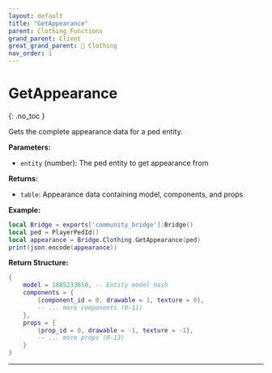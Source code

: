 ```yaml
---
layout: default
title: "GetAppearance"
parent: Clothing Functions
grand_parent: Client
great_grand_parent: 👔 Clothing
nav_order: 1
---
```


# GetAppearance
{: .no_toc }

Gets the complete appearance data for a ped entity.

**Parameters:**
- `entity` (number): The ped entity to get appearance from

**Returns:**
- `table`: Appearance data containing model, components, and props

**Example:**
```lua
local Bridge = exports['community_bridge']:Bridge()
local ped = PlayerPedId()
local appearance = Bridge.Clothing.GetAppearance(ped)
print(json.encode(appearance))
```

**Return Structure:**
```lua
{
    model = 1885233650, -- Entity model hash
    components = {
        {component_id = 0, drawable = 1, texture = 0},
        -- ... more components (0-11)
    },
    props = {
        {prop_id = 0, drawable = -1, texture = -1},
        -- ... more props (0-13)  
    }
}
```

---